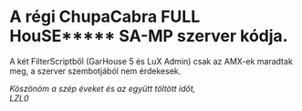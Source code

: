 # A régi ChupaCabra FULL HouSE***** SA-MP szerver kódja.
  
A két FilterScriptből (GarHouse 5 és LuX Admin) csak az AMX-ek maradtak meg, a szerver szembotjából nem érdekesek.  
   
   
*Köszönöm a szép éveket és az együtt töltött időt,  
LZL0*
